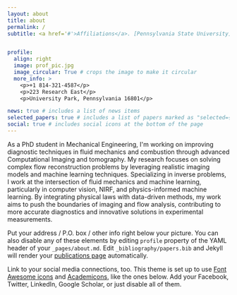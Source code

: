 ```yaml
---
layout: about
title: about
permalink: /
subtitle: <a href='#'>Affiliations</a>. [Pennsylvania State University](https://www.me.psu.edu/), [Indian Institute of Technology Kanpur](https://www.iitk.ac.in/)


profile:
  align: right
  image: prof_pic.jpg
  image_circular: True # crops the image to make it circular
  more_info: >
    <p>+1 814-321-4587</p>
    <p>223 Research East</p>
    <p>University Park, Pennsylvania 16801</p>

news: true # includes a list of news items
selected_papers: true # includes a list of papers marked as "selected={true}"
social: true # includes social icons at the bottom of the page
---
```


As a PhD student in Mechanical Engineering, I'm working on improving diagnostic techniques in fluid mechanics and combustion through advanced Computational Imaging and tomography. My research focuses on solving complex flow reconstruction problems by leveraging realistic imaging models and machine learning techniques. Specializing in inverse problems, I work at the intersection of fluid mechanics and machine learning, particularly in computer vision, NIRF, and physics-informed machine learning. By integrating physical laws with data-driven methods, my work aims to push the boundaries of imaging and flow analysis, contributing to more accurate diagnostics and innovative solutions in experimental measurements.

Put your address / P.O. box / other info right below your picture. You can also disable any of these elements by editing `profile` property of the YAML header of your `_pages/about.md`. Edit `_bibliography/papers.bib` and Jekyll will render your [publications page](/al-folio/publications/) automatically.

Link to your social media connections, too. This theme is set up to use [Font Awesome icons](https://fontawesome.com/) and [Academicons](https://jpswalsh.github.io/academicons/), like the ones below. Add your Facebook, Twitter, LinkedIn, Google Scholar, or just disable all of them.

